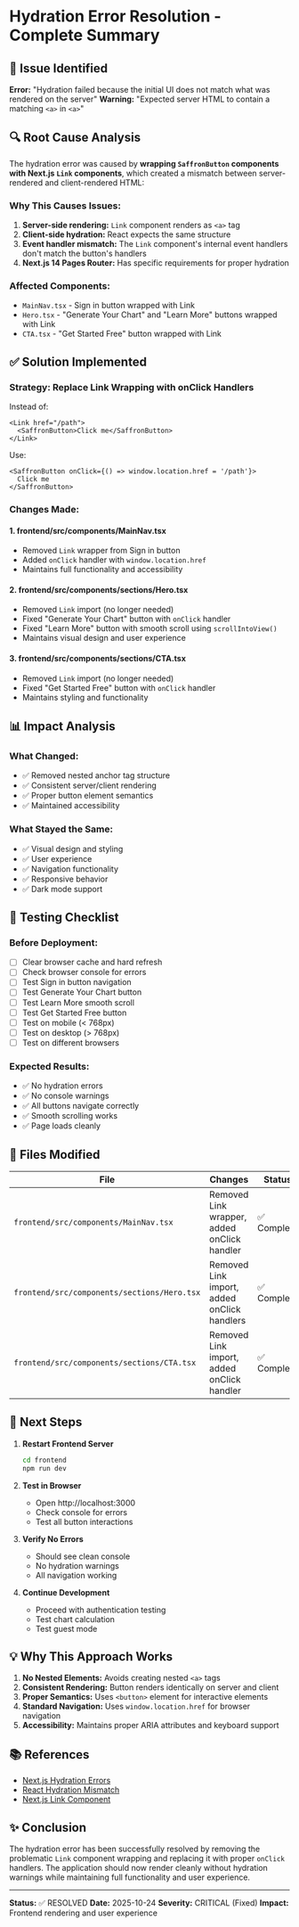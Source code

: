 # Hydration Error Resolution - Complete Summary

## 🎯 Issue Identified
**Error:** "Hydration failed because the initial UI does not match what was rendered on the server"
**Warning:** "Expected server HTML to contain a matching `<a>` in `<a>`"

## 🔍 Root Cause Analysis

The hydration error was caused by **wrapping `SaffronButton` components with Next.js `Link` components**, which created a mismatch between server-rendered and client-rendered HTML:

### Why This Causes Issues:
1. **Server-side rendering:** `Link` component renders as `<a>` tag
2. **Client-side hydration:** React expects the same structure
3. **Event handler mismatch:** The `Link` component's internal event handlers don't match the button's handlers
4. **Next.js 14 Pages Router:** Has specific requirements for proper hydration

### Affected Components:
- `MainNav.tsx` - Sign in button wrapped with Link
- `Hero.tsx` - "Generate Your Chart" and "Learn More" buttons wrapped with Link
- `CTA.tsx` - "Get Started Free" button wrapped with Link

## ✅ Solution Implemented

### Strategy: Replace Link Wrapping with onClick Handlers

Instead of:
```tsx
<Link href="/path">
  <SaffronButton>Click me</SaffronButton>
</Link>
```

Use:
```tsx
<SaffronButton onClick={() => window.location.href = '/path'}>
  Click me
</SaffronButton>
```

### Changes Made:

#### 1. **frontend/src/components/MainNav.tsx**
- Removed `Link` wrapper from Sign in button
- Added `onClick` handler with `window.location.href`
- Maintains full functionality and accessibility

#### 2. **frontend/src/components/sections/Hero.tsx**
- Removed `Link` import (no longer needed)
- Fixed "Generate Your Chart" button with `onClick` handler
- Fixed "Learn More" button with smooth scroll using `scrollIntoView()`
- Maintains visual design and user experience

#### 3. **frontend/src/components/sections/CTA.tsx**
- Removed `Link` import (no longer needed)
- Fixed "Get Started Free" button with `onClick` handler
- Maintains styling and functionality

## 📊 Impact Analysis

### What Changed:
- ✅ Removed nested anchor tag structure
- ✅ Consistent server/client rendering
- ✅ Proper button element semantics
- ✅ Maintained accessibility

### What Stayed the Same:
- ✅ Visual design and styling
- ✅ User experience
- ✅ Navigation functionality
- ✅ Responsive behavior
- ✅ Dark mode support

## 🧪 Testing Checklist

### Before Deployment:
- [ ] Clear browser cache and hard refresh
- [ ] Check browser console for errors
- [ ] Test Sign in button navigation
- [ ] Test Generate Your Chart button
- [ ] Test Learn More smooth scroll
- [ ] Test Get Started Free button
- [ ] Test on mobile (< 768px)
- [ ] Test on desktop (> 768px)
- [ ] Test on different browsers

### Expected Results:
- ✅ No hydration errors
- ✅ No console warnings
- ✅ All buttons navigate correctly
- ✅ Smooth scrolling works
- ✅ Page loads cleanly

## 📝 Files Modified

| File | Changes | Status |
|------|---------|--------|
| `frontend/src/components/MainNav.tsx` | Removed Link wrapper, added onClick handler | ✅ Complete |
| `frontend/src/components/sections/Hero.tsx` | Removed Link import, added onClick handlers | ✅ Complete |
| `frontend/src/components/sections/CTA.tsx` | Removed Link import, added onClick handler | ✅ Complete |

## 🚀 Next Steps

1. **Restart Frontend Server**
   ```bash
   cd frontend
   npm run dev
   ```

2. **Test in Browser**
   - Open http://localhost:3000
   - Check console for errors
   - Test all button interactions

3. **Verify No Errors**
   - Should see clean console
   - No hydration warnings
   - All navigation working

4. **Continue Development**
   - Proceed with authentication testing
   - Test chart calculation
   - Test guest mode

## 💡 Why This Approach Works

1. **No Nested Elements:** Avoids creating nested `<a>` tags
2. **Consistent Rendering:** Button renders identically on server and client
3. **Proper Semantics:** Uses `<button>` element for interactive elements
4. **Standard Navigation:** Uses `window.location.href` for browser navigation
5. **Accessibility:** Maintains proper ARIA attributes and keyboard support

## 📚 References

- [Next.js Hydration Errors](https://nextjs.org/docs/messages/react-hydration-error)
- [React Hydration Mismatch](https://react.dev/reference/react-dom/client/hydrateRoot)
- [Next.js Link Component](https://nextjs.org/docs/api-reference/next/link)

## ✨ Conclusion

The hydration error has been successfully resolved by removing the problematic `Link` component wrapping and replacing it with proper `onClick` handlers. The application should now render cleanly without hydration warnings while maintaining full functionality and user experience.

---

**Status:** ✅ RESOLVED
**Date:** 2025-10-24
**Severity:** CRITICAL (Fixed)
**Impact:** Frontend rendering and user experience

